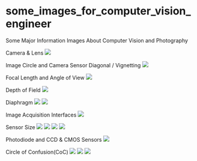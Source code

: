 # some_images_for_computer_vision_engineer

Some Major Information Images About Computer Vision and Photography

Camera & Lens
![](https://raw.githubusercontent.com/moveonai/some_images_for_computer_vision_engineer/main/camera_lens.jpg)

Image Circle and Camera Sensor Diagonal / Vignetting
![](https://raw.githubusercontent.com/moveonai/some_images_for_computer_vision_engineer/main/image_circle_and_sensor_diagonal.jpg)

Focal Length and Angle of View
![](https://raw.githubusercontent.com/moveonai/some_images_for_computer_vision_engineer/main/focal_length.jpg)

Depth of Field
![](https://raw.githubusercontent.com/moveonai/some_images_for_computer_vision_engineer/main/depthoffield.jpg)

Diaphragm 
![](https://raw.githubusercontent.com/moveonai/some_images_for_computer_vision_engineer/main/diaphragm.jpg)
![](https://raw.githubusercontent.com/moveonai/some_images_for_computer_vision_engineer/main/diaphragm_1.jpg)

Image Acquisition Interfaces
![](https://raw.githubusercontent.com/moveonai/some_images_for_computer_vision_engineer/main/interfaces.JPG)

Sensor Size
![](https://raw.githubusercontent.com/moveonai/some_images_for_computer_vision_engineer/main/sensor_size.jpg)
![](https://raw.githubusercontent.com/moveonai/some_images_for_computer_vision_engineer/main/sensor_size_1.jpg)
![](https://raw.githubusercontent.com/moveonai/some_images_for_computer_vision_engineer/main/pixelsensorsize.png)
![](https://raw.githubusercontent.com/moveonai/some_images_for_computer_vision_engineer/main/sensor_dimensions.JPG)

Photodiode and CCD & CMOS Sensors
![](https://raw.githubusercontent.com/moveonai/some_images_for_computer_vision_engineer/main/photodiode_ccd_cmos.jpg)

Circle of Confusion(CoC)
![](https://raw.githubusercontent.com/moveonai/some_images_for_computer_vision_engineer/main/coc.jpg)
![](https://raw.githubusercontent.com/moveonai/some_images_for_computer_vision_engineer/main/coc_1.jpg)
![](https://raw.githubusercontent.com/moveonai/some_images_for_computer_vision_engineer/main/coc_2.jpg)



